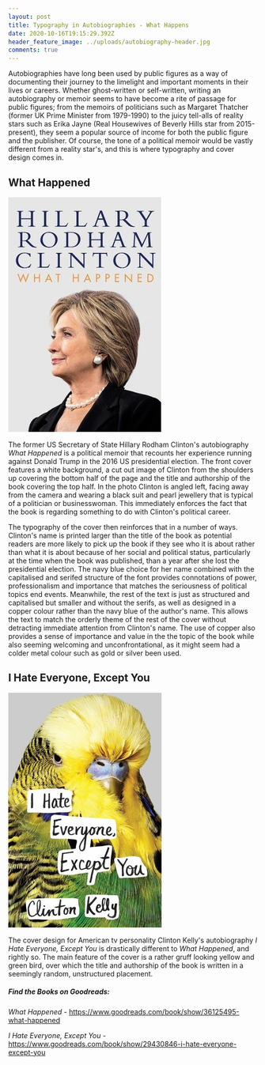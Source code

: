 ```yaml
---
layout: post
title: Typography in Autobiographies - What Happens
date: 2020-10-16T19:15:29.392Z
header_feature_image: ../uploads/autobiography-header.jpg
comments: true
---
```

Autobiographies have long been used by public figures as a way of documenting their journey to the limelight and important moments in their lives or careers. Whether ghost-written or self-written, writing an autobiography or memoir seems to have become a rite of passage for public figures; from the memoirs of politicians such as Margaret Thatcher (former UK Prime Minister from 1979-1990) to the juicy tell-alls of reality stars such as Erika Jayne (Real Housewives of Beverly Hills star from 2015-present), they seem a popular source of income for both the public figure and the publisher. Of course, the tone of a political memoir would be vastly different from a reality star's, and this is where typography and cover design comes in.

## What Happened

![](../uploads/what-happened.jpg "What Happened")

The former US Secretary of State Hillary Rodham Clinton's autobiography *What Happened* is a political memoir that recounts her experience running against Donald Trump in the 2016 US presidential election. The front cover features a white background, a cut out image of Clinton from the shoulders up covering the bottom half of the page and the title and authorship of the book covering the top half. In the photo Clinton is angled left, facing away from the camera and wearing a black suit and pearl jewellery that is typical of a politician or businesswoman. This immediately enforces the fact that the book is regarding something to do with Clinton's political career. 

The typography of the cover then reinforces that in a number of ways. Clinton's name is printed larger than the title of the book as potential readers are more likely to pick up the book if they see who it is about rather than what it is about because of her social and political status, particularly at the time when the book was published, than a year after she lost the presidential election. The navy blue choice for her name combined with the capitalised and serifed structure of the font provides connotations of power, professionalism and importance that matches the seriousness of political topics end events. Meanwhile, the rest of the text is just as structured and capitalised but smaller and without the serifs, as well as designed in a copper colour rather than the navy blue of the author's name. This allows the text to match the orderly theme of the rest of the cover without detracting immediate attention from Clinton's name. The use of copper also provides a sense of importance and value in the the topic of the book while also seeming welcoming and unconfrontational, as it might seem had a colder metal colour such as gold or silver been used.

## I Hate Everyone, Except You

![](../uploads/i-hate-everything-excepy-you.jpg "I Hate Everyone, Except You")

The cover design for American tv personality Clinton Kelly's autobiography *I Hate Everyone, Except You* is drastically different to *What Happened*, and rightly so. The main feature of the cover is a rather gruff looking yellow and green bird, over which the title and authorship of the book is written in a seemingly random, unstructured placement. 

##### Find the Books on Goodreads:

*What Happened* - <https://www.goodreads.com/book/show/36125495-what-happened> 

*I Hate Everyone, Except You* - <https://www.goodreads.com/book/show/29430846-i-hate-everyone-except-you>